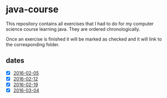 # java-course

This repository contains all exercises that I had to do for my computer science course learning java.
They are ordered chronologically.

Once an exercise is finished it will be marked as checked and it will link to the corresponding folder.

## dates

- [x] [2016-02-05](https://github.com/manuelgu/java-course/tree/master/2016-02-05)
- [x] [2016-02-12](https://github.com/manuelgu/java-course/tree/master/2016-02-12)
- [x] [2016-02-19](https://github.com/manuelgu/java-course/tree/master/2016-02-19)
- [x] [2016-03-04](https://github.com/manuelgu/java-course/tree/master/2016-03-04)
